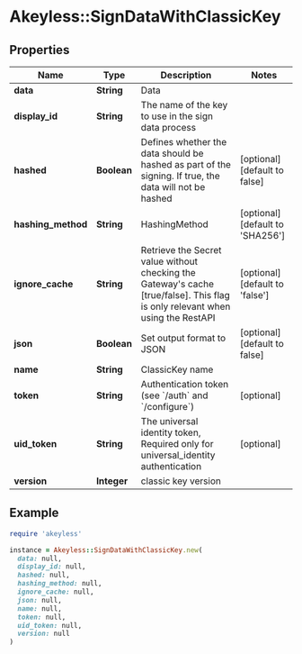 # Akeyless::SignDataWithClassicKey

## Properties

| Name | Type | Description | Notes |
| ---- | ---- | ----------- | ----- |
| **data** | **String** | Data |  |
| **display_id** | **String** | The name of the key to use in the sign data process |  |
| **hashed** | **Boolean** | Defines whether the data should be hashed as part of the signing. If true, the data will not be hashed | [optional][default to false] |
| **hashing_method** | **String** | HashingMethod | [optional][default to &#39;SHA256&#39;] |
| **ignore_cache** | **String** | Retrieve the Secret value without checking the Gateway&#39;s cache [true/false]. This flag is only relevant when using the RestAPI | [optional][default to &#39;false&#39;] |
| **json** | **Boolean** | Set output format to JSON | [optional][default to false] |
| **name** | **String** | ClassicKey name |  |
| **token** | **String** | Authentication token (see &#x60;/auth&#x60; and &#x60;/configure&#x60;) | [optional] |
| **uid_token** | **String** | The universal identity token, Required only for universal_identity authentication | [optional] |
| **version** | **Integer** | classic key version |  |

## Example

```ruby
require 'akeyless'

instance = Akeyless::SignDataWithClassicKey.new(
  data: null,
  display_id: null,
  hashed: null,
  hashing_method: null,
  ignore_cache: null,
  json: null,
  name: null,
  token: null,
  uid_token: null,
  version: null
)
```

